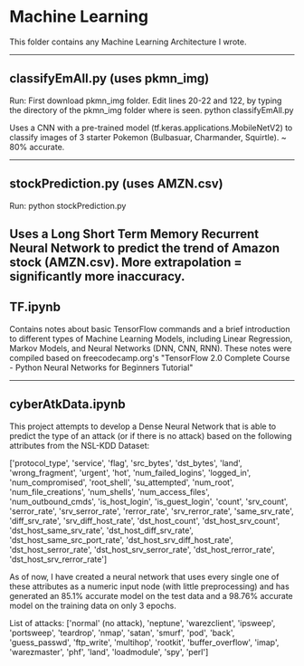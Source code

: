 Machine Learning
=============================================

This folder contains any Machine Learning Architecture I wrote.

-------------------------------------------
classifyEmAll.py (uses pkmn_img)
-------------------------------------------
Run:
First download pkmn_img folder. Edit lines 20-22 and 122, by typing the directory of the pkmn_img folder where
<INSERT DIRECTORY HERE> is seen.
python classifyEmAll.py

Uses a CNN with a pre-trained model (tf.keras.applications.MobileNetV2) to classify images of 3 starter Pokemon
(Bulbasuar, Charmander, Squirtle).
~ 80% accurate.

-------------------------------------------
stockPrediction.py (uses AMZN.csv)
-------------------------------------------
Run:
python stockPrediction.py

Uses a Long Short Term Memory Recurrent Neural Network to predict the trend of Amazon stock (AMZN.csv). 
More extrapolation = significantly more inaccuracy.
  
-------------------------------------------
TF.ipynb
-------------------------------------------
Contains notes about basic TensorFlow commands and a brief introduction to different types of Machine Learning
Models, including Linear Regression, Markov Models, and Neural Networks (DNN, CNN, RNN).
These notes were compiled based on freecodecamp.org's "TensorFlow 2.0 Complete Course - Python Neural Networks
for Beginners Tutorial"

-------------------------------------------
cyberAtkData.ipynb
-------------------------------------------
This project attempts to develop a Dense Neural Network that is able to predict the type of an attack (or if there is no attack) based on the following attributes from the NSL-KDD Dataset:

['protocol_type', 'service', 'flag', 'src_bytes', 'dst_bytes', 'land', 'wrong_fragment', 'urgent', 'hot', 'num_failed_logins', 'logged_in', 'num_compromised', 'root_shell', 'su_attempted', 'num_root', 'num_file_creations', 'num_shells', 'num_access_files', 'num_outbound_cmds', 'is_host_login', 'is_guest_login', 'count', 'srv_count', 'serror_rate', 'srv_serror_rate', 'rerror_rate', 'srv_rerror_rate', 'same_srv_rate', 'diff_srv_rate', 'srv_diff_host_rate', 'dst_host_count', 'dst_host_srv_count', 'dst_host_same_srv_rate', 'dst_host_diff_srv_rate', 'dst_host_same_src_port_rate', 'dst_host_srv_diff_host_rate', 'dst_host_serror_rate', 'dst_host_srv_serror_rate', 'dst_host_rerror_rate', 'dst_host_srv_rerror_rate']

As of now, I have created a neural network that uses every single one of these attributes as a numeric input node 
(with little preprocessing) and has generated an 85.1% accurate model on the test data and a 98.76% accurate 
model on the training data on only 3 epochs.

List of attacks: ['normal' (no attack), 'neptune', 'warezclient', 'ipsweep', 'portsweep', 'teardrop', 'nmap', 'satan', 'smurf', 'pod', 'back', 'guess_passwd', 'ftp_write', 'multihop', 'rootkit', 'buffer_overflow', 'imap', 'warezmaster', 'phf', 'land', 'loadmodule', 'spy', 'perl']

